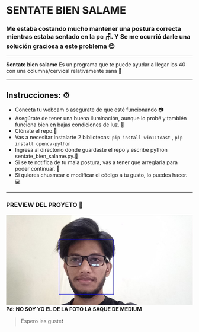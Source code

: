 # SENTATE BIEN SALAME

### Me estaba costando mucho mantener una postura correcta mientras estaba sentado en la pc 🪑. Y Se me ocurrió darle una solución graciosa a este problema 😊

---

**Sentate bien salame** Es un programa que te puede ayudar a llegar los 40 con una columna/cervical relativamente sana 🦴

---

## Instrucciones: ⚙️
- Conecta tu webcam o asegúrate de que esté funcionando 📷
- Asegúrate de tener una buena iluminación, aunque lo probé y también funciona bien en bajas condiciones de luz. 🔦
- Clónate el repo.📔
- Vas a necesitar instalarte 2 bibliotecas: `pip install win11toast` , `pip install opencv-python`
- Ingresa al directorio donde guardaste el repo y escribe python sentate_bien_salame.py.📂
- Si se te notifica de tu mala postura, vas a tener que arreglarla para poder continuar. 🚫
- Si quieres chusmear o modificar el código a tu gusto, lo puedes hacer. 💻

---

### PREVIEW DEL PROYETO 👀 ##
  ![img](Preview.jpg)
**Pd: NO SOY YO EL DE LA FOTO LA SAQUE DE MEDIUM**

> Espero les guste❗️